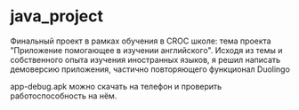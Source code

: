 # java_project

Финальный проект в рамках обучения в CROC школе: тема проекта "Приложение помогающее в изучении английского".
Исходя из темы и собственного опыта изучения иностранных языков, я решил написать демоверсию приложения, частично повторяющего функционал Duolingo

app-debug.apk можно скачать на телефон и проверить работоспособность на нём.
